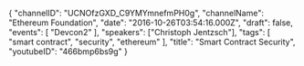 {
    "channelID": "UCNOfzGXD_C9YMYmnefmPH0g",
    "channelName": "Ethereum Foundation",
    "date": "2016-10-26T03:54:16.000Z",
    "draft": false,
    "events": [
        "Devcon2"
    ],
    "speakers": ["Christoph Jentzsch"],
    "tags": [
        "smart contract",
        "security",
        "ethereum"
    ],
    "title": "Smart Contract Security",
    "youtubeID": "466bmp6bs9g"
}
